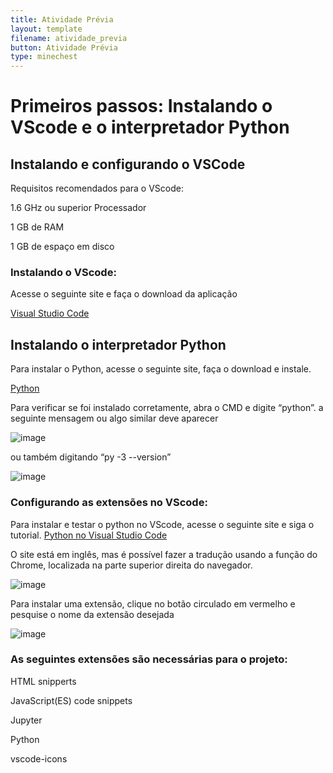 ```yaml
---
title: Atividade Prévia
layout: template
filename: atividade_previa
button: Atividade Prévia
type: minechest
---
```


# Primeiros passos: Instalando o VScode e o interpretador Python

## Instalando e configurando o VSCode

Requisitos recomendados para o VScode:

1.6 GHz ou superior Processador

1 GB de RAM

1 GB de espaço em disco

### Instalando o VScode:
Acesse o seguinte site e faça o download da aplicação

[Visual Studio Code](https://code.visualstudio.com)


## Instalando o interpretador Python

Para instalar o Python, acesse o seguinte site, faça o download e instale.

[Python](https://www.python.org/downloads/)


Para verificar se foi instalado corretamente, abra o CMD e digite “python”.
a seguinte mensagem ou algo similar deve aparecer

![image](https://user-images.githubusercontent.com/65428645/132421891-90983d94-338b-4de3-b8e8-6d0d94c0c056.png)

ou também digitando “py -3 --version”

![image](https://user-images.githubusercontent.com/65428645/132421947-c9258cc8-61fd-489a-b468-09e72400d1a0.png)

### Configurando as extensões no VScode:

Para instalar e testar o python no VScode, acesse o seguinte site e siga o tutorial.
[Python no Visual Studio Code](https://code.visualstudio.com/docs/python/python-tutorial)

O site está em inglês, mas é possível fazer a tradução usando a função do Chrome, localizada na parte superior direita do navegador.

![image](https://user-images.githubusercontent.com/65428645/132422566-83e3fb79-f893-4e14-991a-5dc58d41e204.png)

Para instalar uma extensão, clique no botão circulado em vermelho e pesquise o nome da extensão desejada

![image](https://user-images.githubusercontent.com/65428645/132422586-9d505263-d8f4-49d0-af26-e7cf4f2ae8a7.png)

### As seguintes extensões são necessárias para o projeto:

HTML snipperts

JavaScript(ES) code snippets

Jupyter

Python

vscode-icons
